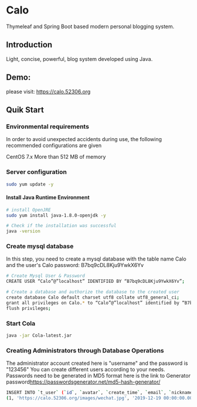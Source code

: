 # Calo

Thymeleaf and Spring Boot based modern personal blogging system.

## Introduction
Light, concise, powerful, blog system developed using Java.

## Demo:
please visit: <https://calo.52306.org>

## Quik Start

### Environmental requirements

In order to avoid unexpected accidents during use, the following recommended configurations are given

CentOS 7.x
More than 512 MB of memory

### Server configuration

```bash
sudo yum update -y
```
#### Install Java Runtime Environment

```bash
# install OpenJRE
sudo yum install java-1.8.0-openjdk -y

# Check if the installation was successful
java -version
```
### Create mysql database

In this step, you need to create a mysql database with the table name Calo and the user's Calo password: B7bq9cDL8Kju9YwkX6Yv

```bash
# Create Mysql User & Password
CREATE USER “Calo”@”localhost” IDENTIFIED BY “B7bq9cDL8Kju9YwkX6Yv”;

# Create a database and authorize the database to the created user
create database Calo default charset utf8 collate utf8_general_ci;
grant all privileges on Calo.* to “Calo”@”localhost” identified by “B7bq9cDL8Kju9YwkX6Yv”;
flush privileges;
```

### Start Cola

```bash
java -jar Cola-latest.jar
```

### Creating Administrators through Database Operations

The administrator account created here is "username" and the password is "123456"
You can create different users according to your needs.
Passwords need to be generated in MD5 format here is the link to Generator password<https://passwordsgenerator.net/md5-hash-generator/>


```bash
INSERT INTO `t_user` (`id`, `avatar`, `create_time`, `email`, `nickname`, `password`, `type`, `update_time`, `username`) VALUES
(1, 'https://calo.52306.org/images/wechat.jpg', '2019-12-19 00:00:00.000000', 'email@email.com', 'username', 'e10adc3949ba59abbe56e057f20f883e', 1, '2019-12-19 00:00:00.000000', 'username');
```

